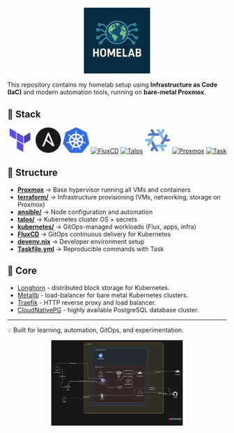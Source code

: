 <p align="center">
  <img src="docs/assets/homelab.png" alt="Homelab Architecture" width="30%"/>
</p>

This repository contains my homelab setup using **Infrastructure as Code (IaC)** and modern automation tools, running on **bare-metal Proxmox**.  

## 🚀 Stack

<p align="center">
  <a href="https://www.terraform.io/"><img src="https://raw.githubusercontent.com/devicons/devicon/master/icons/terraform/terraform-original.svg" alt="Terraform" width="60" height="60"/></a>
  <a href="https://www.ansible.com/"><img src="https://raw.githubusercontent.com/devicons/devicon/master/icons/ansible/ansible-original.svg" alt="Ansible" width="60" height="60"/></a>
  <a href="https://kubernetes.io/"><img src="https://raw.githubusercontent.com/devicons/devicon/master/icons/kubernetes/kubernetes-plain.svg" alt="Kubernetes" width="60" height="60"/></a>
  <a href="https://fluxcd.io/"><img src="https://fluxcd.io/img/flux-icon@2x.png" alt="FluxCD" width="60" height="60"/></a>
  <a href="https://www.talos.dev/"><img src="https://www.talos.dev/images/logo.svg" alt="Talos" width="60" height="60"/></a>
  <a href="https://devenv.sh/"><img src="https://raw.githubusercontent.com/devicons/devicon/master/icons/nixos/nixos-original.svg" alt="Nix" width="60" height="60"/></a>
  <a href="https://www.proxmox.com/"><img src="https://blog.zwindler.fr/2017/08/proxmox_logo.png" alt="Proxmox" width="60" height="60"/></a>
  <a href="https://taskfile.dev/"><img src="https://taskfile.dev/img/logo.png" alt="Task" width="60" height="60"/></a>
</p>

## 📂 Structure

- **[Proxmox](https://www.proxmox.com/)** → Base hypervisor running all VMs and containers
- **[terraform/](https://www.terraform.io/)** → Infrastructure provisioning (VMs, networking, storage on Proxmox)
- **[ansible/](https://www.ansible.com/)** → Node configuration and automation
- **[talos/](https://www.talos.dev/)** → Kubernetes cluster OS + secrets
- **[kubernetes/](https://kubernetes.io/)** → GitOps-managed workloads (Flux, apps, infra)
- **[FluxCD](https://fluxcd.io/)** → GitOps continuous delivery for Kubernetes
- **[devenv.nix](https://devenv.sh/)** → Developer environment setup
- **[Taskfile.yml](https://taskfile.dev/)** → Reproducible commands with Task

## 🌾 Core
- [Longhorn](https://longhorn.io/) - distributed block storage for Kubernetes.
- [Metallb](https://metallb.universe.tf/) - load-balancer for bare metal Kubernetes clusters.
- [Traefik](https://github.com/traefik/traefik) - HTTP reverse proxy and load balancer.
- [CloudNativePG](https://cloudnative-pg.io/) - highly available PostgreSQL database cluster.

---
💡 Built for learning, automation, GitOps, and experimentation.

<p align="center">
  <img src="docs/assets/diagram.png" alt="Homelab Diagram" width="60%"/>
</p>

